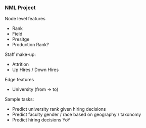 ### NML Project

Node level features
* Rank
* Field
* Presitge
* Production Rank? 

Staff make-up:
* Attrition
* Up Hires / Down Hires

Edge features
* University (from -> to)

Sample tasks:
* Predict university rank given hiring decisions
* Predict faculty gender / race based on geography / taxonomy
* Predict hiring decisions YoY